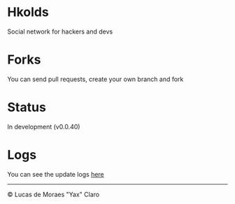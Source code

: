 # Hkolds #
Social network for hackers and devs

# Forks #
You can send pull requests, create your own branch and fork

# Status #
In development (v0.0.40)

# Logs #

You can see the update logs [here](LOGS.md)

---
<p>&copy; Lucas de Moraes "Yax" Claro</p>

